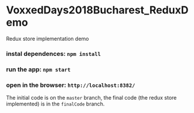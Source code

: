 # VoxxedDays2018Bucharest_ReduxDemo
Redux store implementation demo

### instal dependences: `npm install`

### run the app: `npm start`

### open in the browser: `http://localhost:8382/`

The initial code is on the `master` branch, the final code (the redux store implemented) is in the `finalCode` branch.
